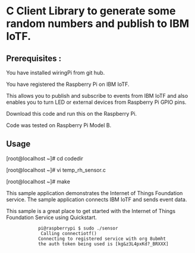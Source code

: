 C Client Library to generate some random numbers and publish to IBM IoTF.
========================================================================

Prerequisites :
--------------

You have installed wiringPi from git hub.

You have registered the Raspberry Pi on IBM IoTF.

This allows you to publish and subscribe to events from IBM IoTF and also enables you to turn LED or external devices from Raspberry Pi GPIO pins.

Download this code and run this on the Raspberry Pi.

Code was tested on Raspberry Pi Model B.


Usage
-----

[root@localhost ~]# cd codedir

[root@localhost ~]# vi temp_rh_sensor.c


[root@localhost ~]# make


This sample application demonstrates the Internet of Things Foundation service. The sample application connects IBM IoTF and sends event data. 

This sample is a great place to get started with the Internet of Things Foundation Service using Quickstart.

                pi@raspberrypi $ sudo ./sensor
                 Calling connectiotf()
                Connecting to registered service with org 8ubmht
                the auth token being used is [kg&z3L4pxKd?_BRXXX]


